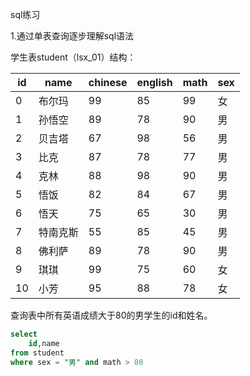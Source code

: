 sql练习

1.通过单表查询逐步理解sql语法

学生表student（lsx_01）结构：

| id   | name     | chinese | english | math | sex  |
| ---- | -------- | ------- | ------- | ---- | ---- |
| 0    | 布尔玛   | 99      | 85      | 99   | 女   |
| 1    | 孙悟空   | 89      | 78      | 90   | 男   |
| 2    | 贝吉塔   | 67      | 98      | 56   | 男   |
| 3    | 比克     | 87      | 78      | 77   | 男   |
| 4    | 克林     | 88      | 98      | 90   | 男   |
| 5    | 悟饭     | 82      | 84      | 67   | 男   |
| 6    | 悟天     | 75      | 65      | 30   | 男   |
| 7    | 特南克斯 | 55      | 85      | 45   | 男   |
| 8    | 佛利萨   | 89      | 78      | 90   | 男   |
| 9    | 琪琪     | 99      | 75      | 60   | 女   |
| 10   | 小芳     | 95      | 88      | 78   | 女   |

查询表中所有英语成绩大于80的男学生的id和姓名。

```sql
select 
	id,name 
from student
where sex = "男" and math > 80 
```

